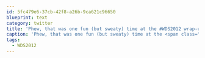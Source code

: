 ```yaml
---
id: 5fc479e6-37cb-42f8-a26b-9ca621c96650
blueprint: text
category: twitter
title: 'Phew, that was one fun (but sweaty) time at the #WDS2012 wrap-up'
caption: 'Phew, that was one fun (but sweaty) time at the <span class="hashtag hashtag_local">#<a href="http://tweettemp.darylchymko.ca/?tag=wds2012">WDS2012</a> wrap-up'
tags:
  - WDS2012
---
```

